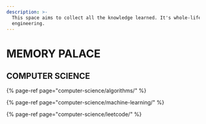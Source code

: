 ```yaml
---
description: >-
  This space aims to collect all the knowledge learned. It's whole-life
  engineering.
---
```


# MEMORY PALACE

## COMPUTER SCIENCE

{% page-ref page="computer-science/algorithms/" %}

{% page-ref page="computer-science/machine-learning/" %}

{% page-ref page="computer-science/leetcode/" %}



